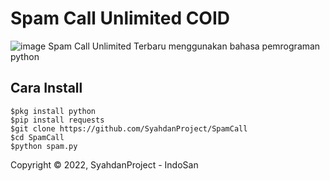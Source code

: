 # Spam Call Unlimited COID
![image](https://avatars.githubusercontent.com/u/129648245?s=400&u=fab3529fa7b05f472a0ddd630dfdbfa1a1654bce&v=4)
Spam Call Unlimited Terbaru menggunakan bahasa pemrograman python

## Cara Install
```
$pkg install python
$pip install requests
$git clone https://github.com/SyahdanProject/SpamCall
$cd SpamCall
$python spam.py
```


Copyright © 2022, SyahdanProject - IndoSan

